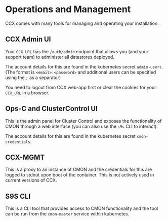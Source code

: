 # Operations and Management

CCX comes with many tools for managing and operating your installation.

## CCX Admin UI

Your `CCX_URL` has the `/auth/admin` endpoint that allows you (and your support team) to administer all datastores deployed.

The account details for this are found in the kubernetes secret `admin-users`. (The format is `<email>:<password>` and additional users can be specified using the `;` as a separator)

You need to logout from CCX web-app first or clear the cookies for your `CCX_URL` in a browser.

## Ops-C and ClusterControl UI

This is the admin panel for Cluster Control and exposes the functionality of CMON through a web interface (you can also use the `s9s` CLI to interact).

The account details for this are found in the kubernetes secret `cmon-credentials`.

## CCX-MGMT

This is a proxy to an instance of CMON and the credentials for this are logged to stdout upon boot of the container. This is not actively used in current versions of CCX.

## S9S CLI

This is a CLI tool that provides access to CMON functionality and the tool can be run from the `cmon-master` service within kubernetes.
